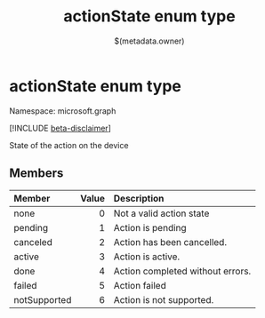 ﻿---
title: "actionState enum type"
description: "State of the action on the device"
localization_priority: Normal
author: "$(metadata.owner)"
ms.prod: ""
doc_type: enumPageType
---

# actionState enum type

Namespace: microsoft.graph

[!INCLUDE [beta-disclaimer](../../includes/beta-disclaimer.md)]

State of the action on the device

## Members

| Member       | Value | Description                      |
| :----------- | ----: | :------------------------------- |
| none         | 0     | Not a valid action state         |
| pending      | 1     | Action is pending                |
| canceled     | 2     | Action has been cancelled.       |
| active       | 3     | Action is active.                |
| done         | 4     | Action completed without errors. |
| failed       | 5     | Action failed                    |
| notSupported | 6     | Action is not supported.         |